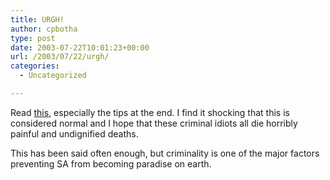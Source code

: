 ```yaml
---
title: URGH!
author: cpbotha
type: post
date: 2003-07-22T10:01:23+00:00
url: /2003/07/22/urgh/
categories:
  - Uncategorized

---
```

Read [this][1], especially the tips at the end. I find it shocking that this is considered normal and I hope that these criminal idiots all die horribly painful and undignified deaths.

This has been said often enough, but criminality is one of the major factors preventing SA from becoming paradise on earth.

 [1]: http://www.iol.co.za/index.php?click_id=13&art_id=vn20030722020129390C994518&set_id=1
